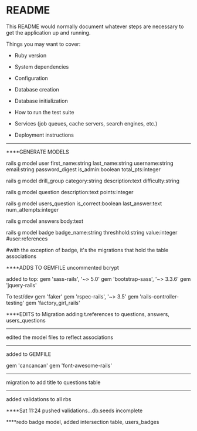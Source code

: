 # README

This README would normally document whatever steps are necessary to get the
application up and running.

Things you may want to cover:

* Ruby version

* System dependencies

* Configuration

* Database creation

* Database initialization

* How to run the test suite

* Services (job queues, cache servers, search engines, etc.)

* Deployment instructions

*******************
****GENERATE MODELS

rails g model user first_name:string last_name:string username:string email:string password_digest is_admin:boolean total_pts:integer

rails g model drill_group category:string description:text difficulty:string

rails g model question description:text points:integer

rails g model users_question is_correct:boolean last_answer:text num_attempts:integer

rails g model answers body:text

rails g model badge badge_name:string threshhold:string value:integer #user:references

#with the exception of badge, it's the migrations that hold the table associations

****ADDS TO GEMFILE
uncommented bcrypt

added to top:
gem 'sass-rails', '~> 5.0'
gem 'bootstrap-sass', '~> 3.3.6'
gem 'jquery-rails'

To test/dev
gem 'faker'
gem 'rspec-rails', '~> 3.5'
gem 'rails-controller-testing'
gem 'factory_girl_rails'




****EDITS to Migration
adding t.references to questions, answers, users_questions


****
edited the model files to reflect associations

****
added to GEMFILE

gem 'cancancan'
gem 'font-awesome-rails'
****
migration to add title to questions table
****
added validations to all rbs

****Sat 11:24 pushed validations...db.seeds incomplete

****redo badge model, added intersection table, users_badges
